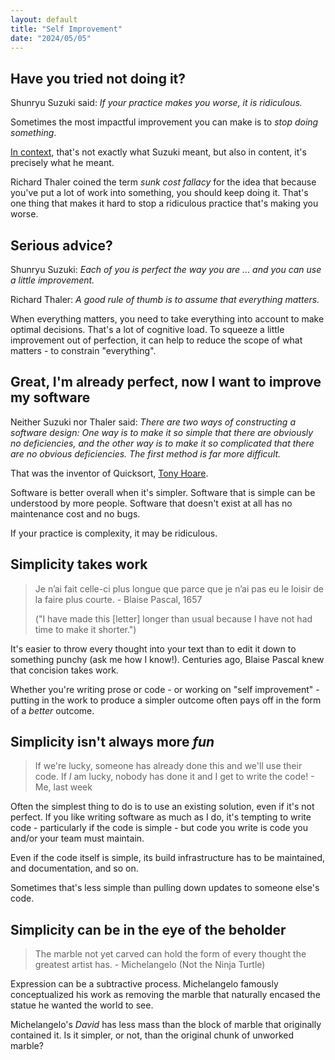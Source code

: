 ```yaml
---
layout: default
title: "Self Improvement"
date: "2024/05/05"
---
```


## Have you tried not doing it?

Shunryu Suzuki said: *If your practice makes you worse, it is ridiculous.*

Sometimes the most impactful improvement you can make is to *stop doing something*.

[In context](https://hakone-zendo.org/2024/01/28/zen-and-excitement/), that's not exactly what Suzuki meant, but also in content, it's precisely what he meant.

Richard Thaler coined the term *sunk cost fallacy* for the idea that because you've put a lot of work into something, you should keep doing it. That's one thing that makes it hard to stop a ridiculous practice that's making you worse.

## Serious advice?

Shunryu Suzuki: *Each of you is perfect the way you are ... and you can use a little improvement.*

Richard Thaler: *A good rule of thumb is to assume that everything matters.*

When everything matters, you need to take everything into account to make optimal decisions. That's a lot of cognitive load. To squeeze a little improvement out of perfection, it can help to reduce the scope of what matters - to constrain "everything".

## Great, I'm already perfect, now I want to improve my software

Neither Suzuki nor Thaler said: *There are two ways of constructing a software design: One way is to make it so simple that there are obviously no deficiencies, and the other way is to make it so complicated that there are no obvious deficiencies. The first method is far more difficult.*

That was the inventor of Quicksort, [Tony Hoare](https://en.wikipedia.org/wiki/Tony_Hoare).

Software is better overall when it's simpler. Software that is simple can be understood by more people. Software that doesn't exist at all has no maintenance cost and no bugs.

If your practice is complexity, it may be ridiculous.

## Simplicity takes work

> Je n’ai fait celle-ci plus longue que parce que je n’ai pas eu le loisir de la faire plus courte. - Blaise Pascal, 1657
>
> ("I have made this [letter] longer than usual because I have not had time to make it shorter.")

It's easier to throw every thought into your text than to edit it down to something punchy (ask me how I know!). Centuries ago, Blaise Pascal knew that concision takes work. 

Whether you're writing prose or code - or working on "self improvement" - putting in the work to produce a simpler outcome often pays off in the form of a *better* outcome.

## Simplicity isn't always more *fun*

> If we're lucky, someone has already done this and we'll use their code. If *I* am lucky, nobody has done it and I get to write the code! - Me, last week

Often the simplest thing to do is to use an existing solution, even if it's not perfect. If you like writing software as much as I do, it's tempting to write code - particularly if the code is simple - but code you write is code you and/or your team must maintain. 

Even if the code itself is simple, its build infrastructure has to be maintained, and documentation, and so on.

Sometimes that's less simple than pulling down updates to someone else's code.

## Simplicity can be in the eye of the beholder

> The marble not yet carved can hold the form of every thought the greatest artist has. - Michelangelo (Not the Ninja Turtle)

Expression can be a subtractive process. Michelangelo famously conceptualized his work as removing the marble that naturally encased the statue he wanted the world to see.

Michelangelo's *David* has less mass than the block of marble that originally contained it. Is it simpler, or not, than the original chunk of unworked marble?
